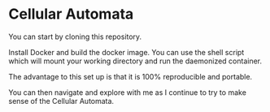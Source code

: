 # Cellular Automata

You can start by cloning this repository. 

Install Docker and build the docker image. You can use the shell script which will mount your working directory and run the daemonized container.

The advantage to this set up is that it is 100% reproducible and portable.

You can then navigate and explore with me as I continue to try to make sense of the Cellular Automata.

